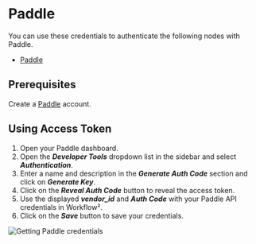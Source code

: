 # Paddle

You can use these credentials to authenticate the following nodes with Paddle.
- [Paddle](/workflow/integrations/nodes/workflow-nodes-base.paddle/)

## Prerequisites

Create a [Paddle](https://paddle.com/) account.

## Using Access Token

1. Open your Paddle dashboard.
2. Open the ***Developer Tools*** dropdown list in the sidebar and select ***Authentication***.
3. Enter a name and description in the ***Generate Auth Code*** section and click on ***Generate Key***.
4. Click on the ***Reveal Auth Code*** button to reveal the access token.
5. Use the displayed ***vendor_id*** and ***Auth Code*** with your Paddle API credentials in Workflow².
6. Click on the ***Save*** button to save your credentials.

![Getting Paddle credentials](/_images/integrations/credentials/paddle/using-access-token.gif)
